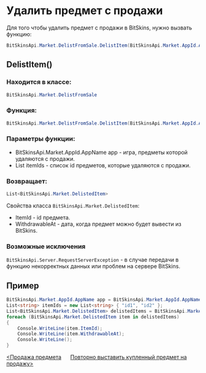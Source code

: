 ﻿# Удалить предмет с продажи

Для того чтобы удалить предмет с продажи в BitSkins, нужно вызвать функцию:

```csharp
BitSkinsApi.Market.DelistFromSale.DelistItem(BitSkinsApi.Market.AppId.AppName app, List<string> itemIds);
```

## DelistItem()

### Находится в классе:

```csharp
BitSkinsApi.Market.DelistFromSale
```

### Функция:

```csharp
BitSkinsApi.Market.DelistFromSale.DelistItem(BitSkinsApi.Market.AppId.AppName app, List<string> itemIds);
```

### Параметры функции:

* BitSkinsApi.Market.AppId.AppName app - игра, предметы которой удаляются с продажи.
* List<string> itemIds - список id предметов, которые удаляются с продажи.

### Возвращает:

```csharp
List<BitSkinsApi.Market.DelistedItem>
```

Свойства класса ```BitSkinsApi.Market.DelistedItem```:
* ItemId - id предмета.
* WithdrawableAt - дата, когда предмет можно будет вывести из BitSkins.

### Возможные исключения
```BitSkinsApi.Server.RequestServerException``` - в случае передачи в функцию некорректных данных или проблем на сервере BitSkins.

## Пример

```csharp
BitSkinsApi.Market.AppId.AppName app = BitSkinsApi.Market.AppId.AppName.CounterStrikGlobalOffensive;
List<string> itemIds = new List<string> { "id1", "id2" };
List<BitSkinsApi.Market.DelistedItem> delistedItems = BitSkinsApi.Market.DelistFromSale.DelistItem(app, itemIds);
foreach (BitSkinsApi.Market.DelistedItem item in delistedItems)
{
    Console.WriteLine(item.ItemId);
    Console.WriteLine(item.WithdrawableAt);
    Console.WriteLine();
}
```

[<Продажа предмета](https://github.com/Captious99/BitSkinsApi/blob/master/docs/ru/market/sell_item.md) &nbsp;&nbsp;&nbsp;&nbsp; [Повторно выставить купленный предмет на продажу>](https://github.com/Captious99/BitSkinsApi/blob/master/docs/ru/market/relist_item.md)
